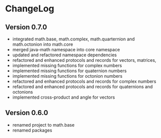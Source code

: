 ChangeLog
=========

Version 0.7.0
-------------
* integrated math.base, math.complex, math.quarternion and math.octonion
  into math.core
* merged java-math namespace into core namespace
* updated and refactored namespace dependencies
* refactored and enhanced protocols and records for vectors, matrices,
* implemented missing functions for complex numbers
* implemented missing functions for quaternion numbers
* implemented missing functions for octonion numbers
* refactored and enhanced protocols and records for complex numbers
* refactored and enhanced protocols and records for quaternions and octonions
* implemented cross-product and angle for vectors


Version 0.6.0
-------------
* renamed project to math.base
* renamed packages
